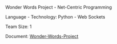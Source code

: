 Wonder Words Project - Net-Centric Programming

Language - Technology: Python - Web Sockets

Team Size: 1

Document: [Wonder-Words-Project](https://docs.google.com/document/d/e/2PACX-1vSFlwhk-0JwH4DoAwXrdHI3ID8K-ycPpuz-uQsvBUJWR5K8v_TBShFH_olm59Rg4ddvMGCB0qwgH3XG/pub)
